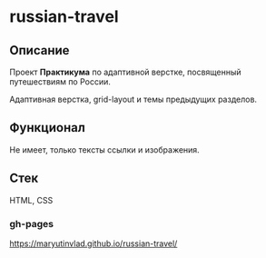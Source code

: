 # russian-travel

## Описание
Проект __Практикума__ по адаптивной верстке,
посвященный путешествиям по России.

Адаптивная верстка, grid-layout и темы предыдущих разделов.

## Функционал
Не имеет, только тексты ссылки и изображения.

## Стек
HTML, CSS

### gh-pages
https://maryutinvlad.github.io/russian-travel/
